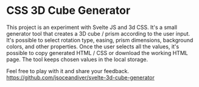 # CSS 3D Cube Generator

This project is an experiment with Svelte JS and 3d CSS. It's a small generator tool that creates a 3D cube / prism according to the user input. It's possible to select rotation type, easing, prism dimensions, background colors, and other properties. Once the user selects all the values, it's possible to copy generated HTML / CSS or download the working HTML page. The tool keeps chosen values in the local storage.

Feel free to play with it and share your feedback.
https://github.com/jsoceandiver/svelte-3d-cube-generator